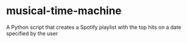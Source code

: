 # musical-time-machine
A Python script that creates a Spotify playlist with the top hits on a date specified by the user
